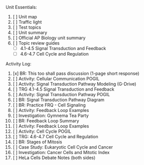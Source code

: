 Unit Essentials:

1. [ ] Unit map
2. [ ] Traffic light
3. [ ] Test topics
4. [ ] Unit summary
5. [ ] Official AP Biology unit summary
6. [ ] Topic review guides
	- [ ] 4.1-4.5 Signal Transduction and Feedback
	- [ ] 4.6-4.7 Cell Cycle and Regulation

Activity Log:

1. [x] BR: This too shall pass discussion (1-page short response)
2. [ ] Activity: Cellular Communication POGIL
3. [ ] Activity: Signal Transduction Pathway Modeling (G-Drive)
4. [ ] TRG 4.1-4.5 Signal Transduction and Feedback
5. [ ] Activity: Signal Transduction Pathway POGIL
6. [ ] BR: Signal Transduction Pathway Diagram
7. [ ] BR: Practice FRQ - Cell Signaling
8. [ ] Activity: Feedback Loop Examples
9. [ ] Investigation: Gymnema Tea Party
10. [ ] BR: Feedback Loop Summary
11. [ ] Activity: Feedback Loop Examples
12. [ ] Activity: Cell Cycle POGIL
13. [ ] TRG: 4.6-4.7 Cell Cycle and Regulation
14. [ ] BR: Stages of Mitosis
15. [ ] Case Study: Eukaryotic Cell Cycle and Cancer
16. [ ] Investigation: Cancer Cells and Mitotic Index
17. [ ] HeLa Cells Debate Notes (both sides)
